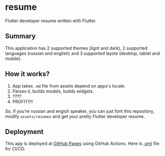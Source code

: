 # resume
Flutter developer resume written with Flutter.

## Summary
This application has 2 supported themes (lignt and dark), 2 supported languages (russian and english) and 3 supported layots (desktop, tablet and mobile).

## How it works?
1. App takes `.md` file from assets depend on apps's locale.
2. Parses it, builds models, builds widgets.
3. ????
3. PROFIT!!!!

So, if you're russian and engish speaker, you can just fork this repository, modify `assets/resumes` and get your pretty Flutter developer resume.

## Deployment
This app is deployed at [GitHub Pages](https://grafovdenis.github.io/#/) using GitHub Actions.
Here is [.yml](https://github.com/grafovdenis/grafovdenis.github.io/blob/master/.github/workflows/flutter_web.yml) file for CI/CD.
